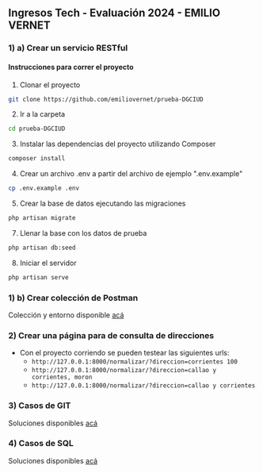 


## Ingresos Tech - Evaluación 2024 - EMILIO VERNET

### 1) a) Crear un servicio RESTful 

#### Instrucciones para correr el proyecto

1) Clonar el proyecto

```bash
git clone https://github.com/emiliovernet/prueba-DGCIUD
```
2) Ir a la carpeta

```bash
cd prueba-DGCIUD
```
3) Instalar las dependencias del proyecto utilizando Composer

 ```bash
 composer install
 ```
 
4) Crear un archivo .env a partir del archivo de ejemplo ".env.example"

 ```bash
 cp .env.example .env
 ```


5) Crear la base de datos ejecutando las migraciones

 ```bash
 php artisan migrate
 ```

7) Llenar la base con los datos de prueba

 ```bash
 php artisan db:seed
 ```

8) Iniciar el servidor

 ```bash
 php artisan serve
 ```


### 1) b) Crear colección de Postman

Colección y entorno disponible [acá](https://github.com/emiliovernet/prueba-DGCIUD/tree/main/postman) 

### 2) Crear una página para de consulta de direcciones
- Con el proyecto corriendo se pueden testear las siguientes urls:
  - `http://127.0.0.1:8000/normalizar/?direccion=corrientes 100`
  - `http://127.0.0.1:8000/normalizar/?direccion=callao y corrientes, moron`
  - `http://127.0.0.1:8000/normalizar/?direccion=callao y corrientes`

### 3) Casos de GIT
Soluciones disponibles [acá](https://github.com/emiliovernet/prueba-DGCIUD/blob/main/ejerciciosGIT.md)

### 4) Casos de SQL
Soluciones disponibles [acá](https://github.com/emiliovernet/prueba-DGCIUD/blob/main/ejerciciosSQL.sql)

